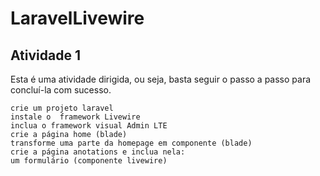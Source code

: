 # LaravelLivewire
## Atividade 1
Esta é uma atividade dirigida, ou seja, basta seguir o passo a passo para concluí-la com sucesso.

    crie um projeto laravel
    instale o  framework Livewire
    inclua o framework visual Admin LTE
    crie a página home (blade)
    transforme uma parte da homepage em componente (blade)
    crie a página anotations e inclua nela:
    um formulário (componente livewire) 
